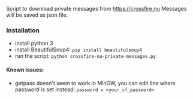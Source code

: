 Script to download private messages from https://crossfire.nu
Messages will be saved as json file.

### Installation
- install python 3
- install BeautifulSoup4: `pip install beautifulsoup4`
- run the script: `python crossfire-nu-private-messages.py`

#### Known issues:

- getpass doesn't seem to work in MinGW, you can edit line where password is set instead: `password = <your_cf_password>`
